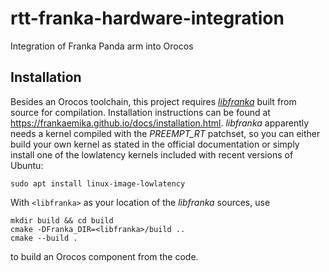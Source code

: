 # rtt-franka-hardware-integration
Integration of Franka Panda arm into Orocos

## Installation
Besides an Orocos toolchain, this project requires *[libfranka](https://github.com/frankaemika/libfranka)* built from source for compilation. Installation instructions can be found at <https://frankaemika.github.io/docs/installation.html>. *libfranka* apparently needs a kernel compiled with the *PREEMPT_RT* patchset, so you can either build your own kernel as stated in the official documentation or simply install one of the lowlatency kernels included with recent versions of Ubuntu:

    sudo apt install linux-image-lowlatency

With `<libfranka>` as your location of the _libfranka_ sources, use

    mkdir build && cd build
    cmake -DFranka_DIR=<libfranka>/build ..
    cmake --build .
    
to build an Orocos component from the code.
